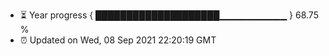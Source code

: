 - ⏳ Year progress { ████████████████████▁▁▁▁▁▁▁▁▁▁ } 68.75 %
- ⏰ Updated on Wed, 08 Sep 2021 22:20:19 GMT

